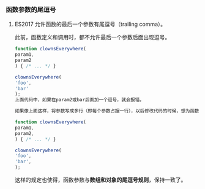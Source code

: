 ###  函数参数的尾逗号
1. ES2017 允许函数的最后一个参数有尾逗号（trailing comma）。

    此前，函数定义和调用时，都不允许最后一个参数后面出现逗号。
    ```js
    function clownsEverywhere(
    param1,
    param2
    ) { /* ... */ }

    clownsEverywhere(
    'foo',
    'bar'
    );
    上面代码中，如果在param2或bar后面加一个逗号，就会报错。

    如果像上面这样，将参数写成多行（即每个参数占据一行），以后修改代码的时候，想为函数clownsEverywhere添加第三个参数，或者调整参数的次序，就势必要在原来最后一个参数后面添加一个逗号。这对于版本管理系统来说，就会显示添加逗号的那一行也发生了变动。这看上去有点冗余，因此新的语法允许定义和调用时，尾部直接有一个逗号。

    function clownsEverywhere(
    param1,
    param2,
    ) { /* ... */ }

    clownsEverywhere(
    'foo',
    'bar',
    );
    ```
    这样的规定也使得，函数参数与**数组和对象的尾逗号规则**，保持一致了。